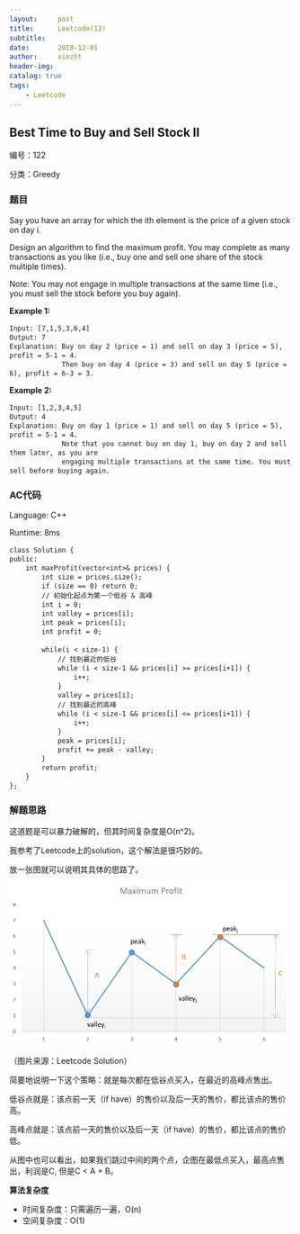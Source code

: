 ```yaml
---
layout:     post
title:      Leetcode(12)
subtitle:   
date:       2018-12-01
author:     xiezht
header-img: 
catalog: true
tags: 
    - Leetcode
---
```


## Best Time to Buy and Sell Stock II

编号：122

分类：Greedy

### 题目

Say you have an array for which the ith element is the price of a given stock on day i.

Design an algorithm to find the maximum profit. You may complete as many transactions as you like (i.e., buy one and sell one share of the stock multiple times).

Note: You may not engage in multiple transactions at the same time (i.e., you must sell the stock before you buy again).

**Example 1:**

```
Input: [7,1,5,3,6,4]
Output: 7
Explanation: Buy on day 2 (price = 1) and sell on day 3 (price = 5), profit = 5-1 = 4.
             Then buy on day 4 (price = 3) and sell on day 5 (price = 6), profit = 6-3 = 3.
```

**Example 2:**

```
Input: [1,2,3,4,5]
Output: 4
Explanation: Buy on day 1 (price = 1) and sell on day 5 (price = 5), profit = 5-1 = 4.
             Note that you cannot buy on day 1, buy on day 2 and sell them later, as you are
             engaging multiple transactions at the same time. You must sell before buying again.
```

### AC代码

Language: C++

Runtime: 8ms

```
class Solution {
public:
    int maxProfit(vector<int>& prices) {
        int size = prices.size();
        if (size == 0) return 0;
        // 初始化起点为第一个低谷 & 高峰
        int i = 0;
        int valley = prices[i];
        int peak = prices[i];
        int profit = 0;
        
        while(i < size-1) {
            // 找到最近的低谷
            while (i < size-1 && prices[i] >= prices[i+1]) {
                i++;
            }
            valley = prices[i];
            // 找到最近的高峰
            while (i < size-1 && prices[i] <= prices[i+1]) {
                i++;
            }
            peak = prices[i];
            profit += peak - valley;
        }
        return profit;
    }
};
```

### 解题思路

这道题是可以暴力破解的，但其时间复杂度是O(n^2)。

我参考了Leetcode上的solution，这个解法是很巧妙的。

放一张图就可以说明其具体的思路了。

![solution_122](/img/post-image/LeetCode/solution-122.png)

（图片来源：Leetcode Solution）

简要地说明一下这个策略：就是每次都在低谷点买入，在最近的高峰点售出。

低谷点就是：该点前一天（if have）的售价以及后一天的售价，都比该点的售价高。

高峰点就是：该点前一天的售价以及后一天（if have）的售价，都比该点的售价低。

从图中也可以看出，如果我们跳过中间的两个点，企图在最低点买入，最高点售出，利润是C, 但是C < A + B。

**算法复杂度**

* 时间复杂度：只需遍历一遍，O(n)
* 空间复杂度：O(1)
